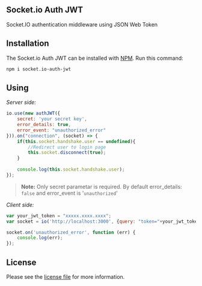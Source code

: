 ## Socket.io Auth JWT
Socket.IO authentication middleware using JSON Web Token

## Installation

The Socket.io Auth JWT can be installed with [NPM](https://nodejs.org/en/). Run this command:
```sh
npm i socket.io-auth-jwt
```

## Using
_Server side:_
```javascript
io.use(new authJWT({
    secret: 'your secret key',
    error_details: true,
    error_event: "unauthorized_error"
})).on("connection", (socket) => {
    if(this.socket.handshake.user == undefined){
        //Redirect user to login page
        this.socket.disconnect(true);
    }
        
    console.log(this.socket.handshake.user);
});

```
> **Note:** Only secret parametar is required. By default error_details: `false` and error_event is '`unauthorized`'

_Client side:_
```javascript
var your_jwt_token = "xxxxx.xxxx.xxxx";
var socket = io('http://localhost:3000', {query: "token="+your_jwt_token});

socket.on('unauthorized_error', function (err) {
    console.log(err);
});
```

## License
Please see the [license file](https://github.com/MadnessCODE/socket.io-auth-jwt/blob/master/LICENSE) for more information.
